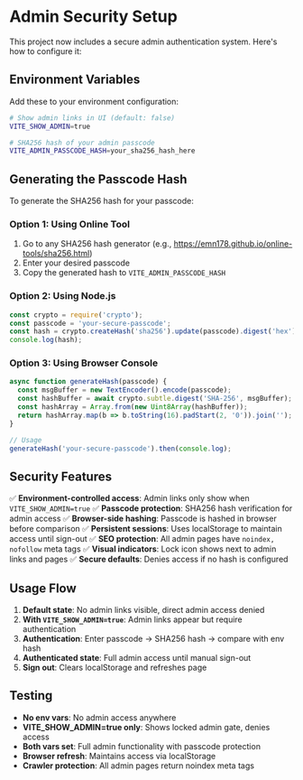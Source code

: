 # Admin Security Setup

This project now includes a secure admin authentication system. Here's how to configure it:

## Environment Variables

Add these to your environment configuration:

```bash
# Show admin links in UI (default: false)
VITE_SHOW_ADMIN=true

# SHA256 hash of your admin passcode
VITE_ADMIN_PASSCODE_HASH=your_sha256_hash_here
```

## Generating the Passcode Hash

To generate the SHA256 hash for your passcode:

### Option 1: Using Online Tool
1. Go to any SHA256 hash generator (e.g., https://emn178.github.io/online-tools/sha256.html)
2. Enter your desired passcode
3. Copy the generated hash to `VITE_ADMIN_PASSCODE_HASH`

### Option 2: Using Node.js
```javascript
const crypto = require('crypto');
const passcode = 'your-secure-passcode';
const hash = crypto.createHash('sha256').update(passcode).digest('hex');
console.log(hash);
```

### Option 3: Using Browser Console
```javascript
async function generateHash(passcode) {
  const msgBuffer = new TextEncoder().encode(passcode);
  const hashBuffer = await crypto.subtle.digest('SHA-256', msgBuffer);
  const hashArray = Array.from(new Uint8Array(hashBuffer));
  return hashArray.map(b => b.toString(16).padStart(2, '0')).join('');
}

// Usage
generateHash('your-secure-passcode').then(console.log);
```

## Security Features

✅ **Environment-controlled access**: Admin links only show when `VITE_SHOW_ADMIN=true`
✅ **Passcode protection**: SHA256 hash verification for admin access
✅ **Browser-side hashing**: Passcode is hashed in browser before comparison
✅ **Persistent sessions**: Uses localStorage to maintain access until sign-out
✅ **SEO protection**: All admin pages have `noindex, nofollow` meta tags
✅ **Visual indicators**: Lock icon shows next to admin links and pages
✅ **Secure defaults**: Denies access if no hash is configured

## Usage Flow

1. **Default state**: No admin links visible, direct admin access denied
2. **With `VITE_SHOW_ADMIN=true`**: Admin links appear but require authentication
3. **Authentication**: Enter passcode → SHA256 hash → compare with env hash
4. **Authenticated state**: Full admin access until manual sign-out
5. **Sign out**: Clears localStorage and refreshes page

## Testing

- **No env vars**: No admin access anywhere
- **VITE_SHOW_ADMIN=true only**: Shows locked admin gate, denies access
- **Both vars set**: Full admin functionality with passcode protection
- **Browser refresh**: Maintains access via localStorage
- **Crawler protection**: All admin pages return noindex meta tags